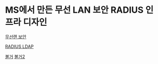 # MS에서 만든 무선 LAN 보안 RADIUS 인프라 디자인
[무선랜 보안](https://learn.microsoft.com/ko-kr/security-updates/security/20214054)

[RADIUS LDAP](https://ldap.or.kr/radius%EC%99%80-ldap-1-radius-%EB%9E%80/)

[볼거](https://totori.tistory.com/489)
[볼거2](https://blog.alyac.co.kr/76)